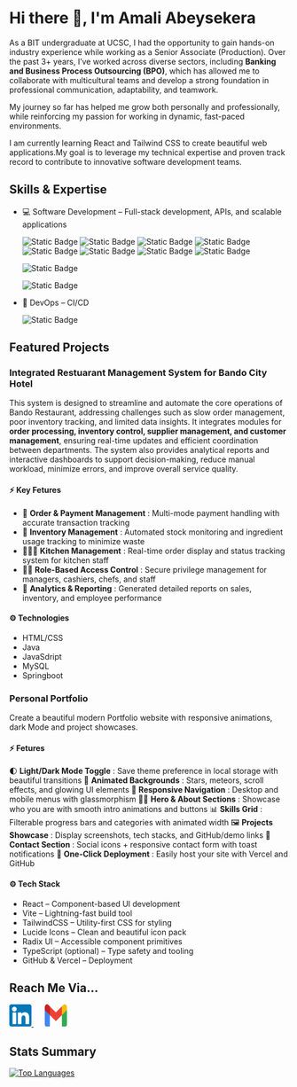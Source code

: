 # Hi there 👋, I'm Amali Abeysekera

As a BIT undergraduate at UCSC, I had the opportunity to gain hands-on industry experience while working as a Senior Associate (Production). 
Over the past 3+ years, I’ve worked across diverse sectors, including **Banking and Business Process Outsourcing (BPO)**, which has allowed me to collaborate with multicultural teams and develop a strong foundation in professional communication, adaptability, and teamwork.

My journey so far has helped me grow both personally and professionally, while reinforcing my passion for working in dynamic, fast-paced environments.

I am currently learning React and Tailwind CSS to create beautiful web applications.My goal is to leverage my technical expertise and proven track record to contribute to innovative software development teams.

## Skills & Expertise

- 💻 Software Development – Full-stack development, APIs, and scalable applications

  ![Static Badge](https://img.shields.io/badge/Code-Java-informational?logo=openjdk&color=000000)
  ![Static Badge](https://img.shields.io/badge/Code-Spring-informational?logo=spring&color=6DB33F)
  ![Static Badge](https://img.shields.io/badge/Code-Nodejs-informational?logo=nodedotjs&color=339933)
  ![Static Badge](https://img.shields.io/badge/Code-React-informational?logo=react&color=20232A)
  ![Static Badge](https://img.shields.io/badge/Code-JavaScript-informational?logo=javascript&color=F7DF1E)
  ![Static Badge](https://img.shields.io/badge/Code-HTML5-informational?logo=html5&color=E34F26)
  ![Static Badge](https://img.shields.io/badge/Code-Bootstrap-informational?logo=bootstrap&color=7952B3)
  ![Static Badge](https://img.shields.io/badge/Code-Python-informational?logo=python&color=3776AB)

  ![Static Badge](https://img.shields.io/badge/SQL-MySQL-informational?logo=mysql&color=4479A1)

  ![Static Badge](https://img.shields.io/badge/Test-Junit5-informational?logo=junit5&color=25A162)

- 🚀 DevOps – CI/CD

  ![Static Badge](https://img.shields.io/badge/Tools-Git-informational?logo=git&color=F05032)

## Featured Projects

### Integrated Restuarant Management System for Bando City Hotel

This system is designed to streamline and automate the core operations of Bando Restaurant, addressing challenges such as slow order management, poor inventory tracking, and limited data insights. It integrates modules for **order processing, inventory control, supplier management, and customer management**, ensuring real-time updates and efficient coordination between departments. The system also provides analytical reports and interactive dashboards to support decision-making, reduce manual workload, minimize errors, and improve overall service quality.

#### ⚡️ Key Fetures

- 🍜 **Order & Payment Management** : Multi-mode payment handling with accurate transaction tracking
- 🏪 **Inventory Management** : Automated stock monitoring and ingredient usage tracking to minimize waste
- 🧑🏻‍🍳 **Kitchen Management** : Real-time order display and status tracking system for kitchen staff
- 🤵🏻 **Role-Based Access Control** : Secure privilege management for managers, cashiers, chefs, and staff
- 📝 **Analytics & Reporting** : Generated detailed reports on sales, inventory, and employee performance

#### ⚙️ Technologies

- HTML/CSS
- Java
- JavaSdript
- MySQL
- Springboot

### Personal Portfolio

Create a beautiful modern Portfolio website with responsive animations, dark Mode and project showcases.

#### ⚡️ Fetures

🌓 **Light/Dark Mode Toggle** : Save theme preference in local storage with beautiful transitions
🌠 **Animated Backgrounds** : Stars, meteors, scroll effects, and glowing UI elements
📱 **Responsive Navigation** : Desktop and mobile menus with glassmorphism
👨‍💻 **Hero & About Sections** : Showcase who you are with smooth intro animations and buttons
📊 **Skills Grid** : Filterable progress bars and categories with animated width
🖼️ **Projects Showcase** : Display screenshots, tech stacks, and GitHub/demo links
📧 **Contact Section** : Social icons + responsive contact form with toast notifications
🚀 **One-Click Deployment** : Easily host your site with Vercel and GitHub

#### ⚙️ Tech Stack

- React – Component-based UI development
- Vite – Lightning-fast build tool
- TailwindCSS – Utility-first CSS for styling
- Lucide Icons – Clean and beautiful icon pack
- Radix UI – Accessible component primitives
- TypeScript (optional) – Type safety and tooling
- GitHub & Vercel – Deployment

## Reach Me Via...

<a href="https://www.linkedin.com/in/amali-abeysekara/">
  <img src="https://github.com/amali-b/amali-b/blob/main/linkedin-logo.png" alt="LinkedIn" width="40" height="40">
</a>&nbsp;&nbsp;&nbsp;&nbsp;
<a href="mailto:amalibhuvisara@gmail.com">
  <img src="https://github.com/amali-b/amali-b/blob/main/gmail-logo.png" alt="Gmail" width="40" height="40">
</a>

## Stats Summary

<!-- [![My Github Stats](https://github-readme-stats.vercel.app/api?username=amali-b)](https://github.com/amali-b) -->

[![Top Languages](https://github-readme-stats.vercel.app/api/top-langs/?username=amali-b&layout=compact)](https://github.com/amali-b)



<!--
**amali-b/amali-b** is a ✨ _special_ ✨ repository because its `README.md` (this file) appears on your GitHub profile.

Here are some ideas to get you started:

- 🔭 I’m currently working on ...
- 🌱 I’m currently learning ...
- 👯 I’m looking to collaborate on ...
- 🤔 I’m looking for help with ...
- 💬 Ask me about ...
- 📫 How to reach me: ...
- 😄 Pronouns: ...
- ⚡ Fun fact: ...
-->
